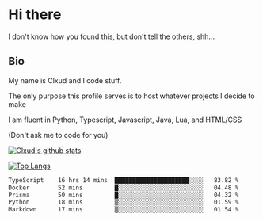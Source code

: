 

# Hi there
I don't know how you found this, but don't tell the others, shh...

## Bio
My name is Clxud and I code stuff.

The only purpose this profile serves is to host whatever projects I decide to make

I am fluent in Python, Typescript, Javascript, Java, Lua, and HTML/CSS



(Don't ask me to code for you)

[![Clxud's github stats](https://github-readme-stats.vercel.app/api?username=cloudwithax&count_private=true&theme=dark&show_icons=true)](https://github.com/anuraghazra/github-readme-stats) 

[![Top Langs](https://github-readme-stats.vercel.app/api/top-langs/?username=cloudwithax&theme=dark)](https://github.com/anuraghazra/github-readme-stats)

<!--START_SECTION:waka-->

```txt
TypeScript    16 hrs 14 mins  █████████████████████░░░░   83.82 %
Docker        52 mins         █░░░░░░░░░░░░░░░░░░░░░░░░   04.48 %
Prisma        50 mins         █░░░░░░░░░░░░░░░░░░░░░░░░   04.32 %
Python        18 mins         ▒░░░░░░░░░░░░░░░░░░░░░░░░   01.59 %
Markdown      17 mins         ▒░░░░░░░░░░░░░░░░░░░░░░░░   01.54 %
```

<!--END_SECTION:waka-->







